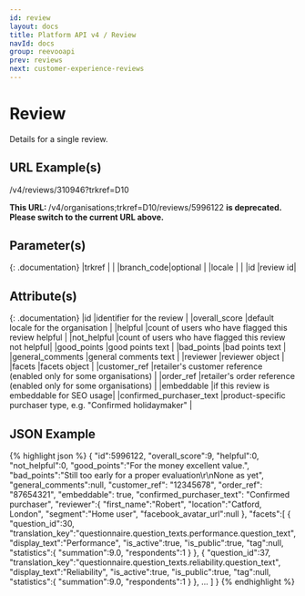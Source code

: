 ```yaml
---
id: review
layout: docs
title: Platform API v4 / Review
navId: docs
group: reevooapi
prev: reviews
next: customer-experience-reviews
---
```


# Review
Details for a single review.

## URL Example(s)
/v4/reviews/310946?trkref=D10

<div class="warning">
  <strong>This URL: </strong> 
  /v4/organisations;trkref=D10/reviews/5996122
  <strong> is deprecated. Please switch to the current URL above.</strong><br/>
</div>

## Parameter(s)

{: .documentation}
|trkref     |         |
|branch_code|optional |
|locale     |         |
|id         |review id|

## Attribute(s)

{: .documentation}
|id                       |identifier for the review                              |
|overall_score            |default locale for the organisation                    |
|helpful                  |count of users who have flagged this review helpful    |
|not_helpful              |count of users who have flagged this review not helpful|
|good_points              |good points text                                       |
|bad_points               |bad points text                                        |
|general_comments         |general comments text                                  |
|reviewer                 |reviewer object                                        |
|facets                   |facets object                                          |
|customer_ref             |retailer's customer reference   (enabled only for some organisations) |
|order_ref                |retailer's order reference      (enabled only for some organisations) |
|embeddable               |if this review is embeddable for SEO usage|
|confirmed_purchaser_text |product-specific purchaser type, e.g. "Confirmed holidaymaker" |

## JSON Example
{% highlight json %}
{
   "id":5996122,
   "overall_score":9,
   "helpful":0,
   "not_helpful":0,
   "good_points":"For the money excellent value.",
   "bad_points":"Still too early for a proper evaluation\r\nNone as yet",
   "general_comments":null,
   "customer_ref": "12345678",
   "order_ref": "87654321",
   "embeddable": true,
   "confirmed_purchaser_text": "Confirmed purchaser",
   "reviewer":{
      "first_name":"Robert",
      "location":"Catford, London",
      "segment":"Home user",
      "facebook_avatar_url":null
   },
   "facets":[
      {
         "question_id":30,
         "translation_key":"questionnaire.question_texts.performance.question_text",
         "display_text":"Performance",
         "is_active":true,
         "is_public":true,
         "tag":null,
         "statistics":{
            "summation":9.0,
            "respondents":1
         }
      },
      {
         "question_id":37,
         "translation_key":"questionnaire.question_texts.reliability.question_text",
         "display_text":"Reliability",
         "is_active":true,
         "is_public":true,
         "tag":null,
         "statistics":{
            "summation":9.0,
            "respondents":1
         }
      },
      ...
   ]
}
{% endhighlight %}
